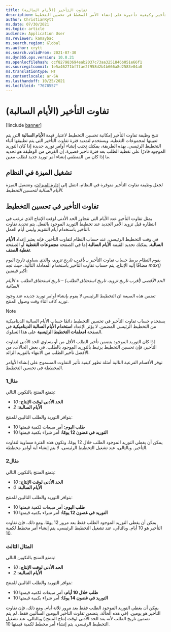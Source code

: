 ```yaml
---
title: تفاوت التأخير (الأيام السالبة)
description: يوفر هذا الموضوع معلومات حول حساب تفاوت التأخير وكيفية تأثيره على إنشاء الأمر المخطط في تحسين التخطيط.
author: ChristianRytt
ms.date: 07/30/2021
ms.topic: article
audience: Application User
ms.reviewer: kamaybac
ms.search.region: Global
ms.author: crytt
ms.search.validFrom: 2021-07-30
ms.dyn365.ops.version: 10.0.21
ms.openlocfilehash: ccf827983694eab2037c73aa3251846b051e66f1
ms.sourcegitcommit: 1e5a46271bf7fae2f958d2b1b666a8d2583e04a8
ms.translationtype: HT
ms.contentlocale: ar-SA
ms.lasthandoff: 10/25/2021
ms.locfileid: "7678557"
---
```

# <a name="delay-tolerance-negative-days"></a>تفاوت التأخير (الأيام السالبة)

[!include [banner](../../includes/banner.md)]

تتيح وظيفة تفاوت التأخير إمكانية تحسين التخطيط لاعتبار قيمة **الأيام السالبة** التي يتم تعيينها لمجموعات التغطية. ويستخدم لتمديد فترة تفاوت التأخير التي يتم تطبيقها أثناء التخطيط الرئيسي. بهذه الطريقة، يمكنك تجنب إنشاء أوامر توريد جديدة إذا كان التوريد الموجود قادرًا على تغطية الطلب بعد فترة تأخير قصيرة. إن الغرض من الوظيفة هو تحديد ما إذا كان من المنطقي إنشاء أمر توريد جديد لطلب معين.

## <a name="turn-on-the-feature-in-your-system"></a>تشغيل الميزة في النظام

لجعل وظيفة تفاوت التأخير متوفرة في النظام، انتقل إلى [إدارة الميزات](../../../fin-ops-core/fin-ops/get-started/feature-management/feature-management-overview.md)، وتشغيل الميزة *‏‫الأيام السالبة لتحسين التخطيط‬‬*.

## <a name="delay-tolerance-in-planning-optimization"></a>تفاوت التأخير في تحسين التخطيط

يمثل تفاوت التأخير عدد الأيام التي تتجاوز الحد الأدنى لوقت الإنتاج الذي ترغب في انتظاره قبل تزويد الأمر الجديد عند تخطيط التوريد الموجود بالفعل. يتم تحديد تفاوت التأخير باستخدام أيام التقويم وليس أيام العمل.

في وقت التخطيط الرئيسي، عند حساب النظام لتفاوت التأخير، فإنه يعتبر إعداد **الأيام السالبة**. يمكنك تحديد القيمة **الأيام السالبة** إما في الصفحة **مجموعات التغطية** أو الصفحة **تغطية الصنف**.

يقوم النظام بربط حساب تفاوت التأخير بـ *بأقرب تاريخ تزويد*، والذي يساوي تاريخ اليوم مضافًا إليه الإنتاج. يتم حساب تفاوت التأخير باستخدام المعادلة التالية، حيث تجد *max()* أكبر قيمتين:

*الحد الأقصى (أقرب تاريخ تزويد، تاريخ استحقاق الطلب)* – *تاريخ استحقاق الطلب* + *الأيام السالبة*

تضمن هذه الصيغة ان التخطيط الرئيسي لا يقوم بإنشاء أوامر توريد جديده عند وجود توريد كاف اثناء وقت وصول المنتج.

> [!NOTE]
> يستخدم حساب تفاوت التأخير في تحسين التخطيط دائمًا حساب الأيام السالبة الديناميكية من التخطيط الرئيسي المضمن. لا يؤثر الإعداد **استخدام الأيام السالبة الديناميكية** في الصفحة **امعلمات التخطيط الرئيسية** على هذا السلوك.

إذا كان التوريد الموجود يتضمن تأخير الطلب الأقل من أو يساوي الحد الأدنى لتفاوت التأخير، فإن تحسين التخطيط يرتبط بالتوريد الموجود بالطلب. في بعض الحالات، من الأفضل تأخير الطلب من الانتهاء بالتوريد الزائد.

توفر الأقسام الفرعية التالية أمثلة تظهر كيفية تأثير التفاوت المسموح على إنشاء الأوامر المخططة في تحسين التخطيط.

### <a name="example-1"></a>مثال1

يتمتع المنتج بالتكوين التالي:

- **الحد الأدنى لوقت الإنتاج:** *10*
- **الأيام السالبة:** *2*

بتوافر التوريد والطلب التاليين للمنتج:

- **طلب اليوم:** أمر مبيعات لكمية قيمتها 10
- **التوريد في غضون 12 يومًا:** أمر شراء بكمية قيمتها 10

يمكن أن يغطي التوريد الموجود الطلب خلال 12 يومًا، وتكون هذه الفترة مساوية لتفاوت التأخير. وبالتالي، عند تشغيل التخطيط الرئيسي، لا يتم إنشاء أية أوامر مخططة.

### <a name="example-2"></a>مثال2

يتمتع المنتج بالتكوين التالي:

- **الحد الأدنى لوقت الإنتاج:** *10*
- **الأيام السالبة:** *0*

بتوافر التوريد والطلب التاليين للمنتج:

- **طلب اليوم:** أمر مبيعات لكمية قيمتها 10
- **التوريد في غضون 12 يومًا:** أمر شراء بكمية قيمتها 10

يمكن أن يغطي التوريد الموجود الطلب فقط بعد مرور 12 يومًا. ومع ذلك، فإن تفاوت التأخير هو 10 أيام. وبالتالي، عند تشغيل التخطيط الرئيسي، يتم إنشاء أمر مخطط لكمية 10.

### <a name="example-3"></a>المثال الثالث

يتمتع المنتج بالتكوين التالي:

- **الحد الأدنى لوقت الإنتاج:** *10*
- **الأيام السالبة:** *2*

بتوافر التوريد والطلب التاليين للمنتج:

- **طلب خلال 10 أيام:** أمر مبيعات لكمية قيمتها 10
- **التوريد في غضون 14 يومًا:** أمر شراء بكمية قيمتها 10

يمكن أن يغطي التوريد الموجود الطلب فقط بعد مرور ثلاثة أيام. ومع ذلك، فإن تفاوت التأخير هو يومين. (في هذه الحالة، يتضمن تفاوت التأخير اليومين السالبين فقط. لم يتم تضمين تاريخ الطلب لأنه بعد الحد الأدنى لوقت إنتاج المنتج.) وبالتالي، عند تشغيل التخطيط الرئيسي، يتم إنشاء أمر مخطط لكمية قيمتها 10.
